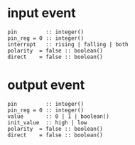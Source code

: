 
# input event

    pin         :: integer()
    pin_reg = 0 :: integer()
    interrupt   :: rising | falling | both
    polarity  = false :: boolean()
    direct    = false :: boolean()

# output event

    pin         :: integer()
    pin_reg = 0 :: integer()
    value       :: 0 | 1 | boolean()
    init_value  :: high | low
    polarity  = false :: boolean()
    direct    = false :: boolean()
